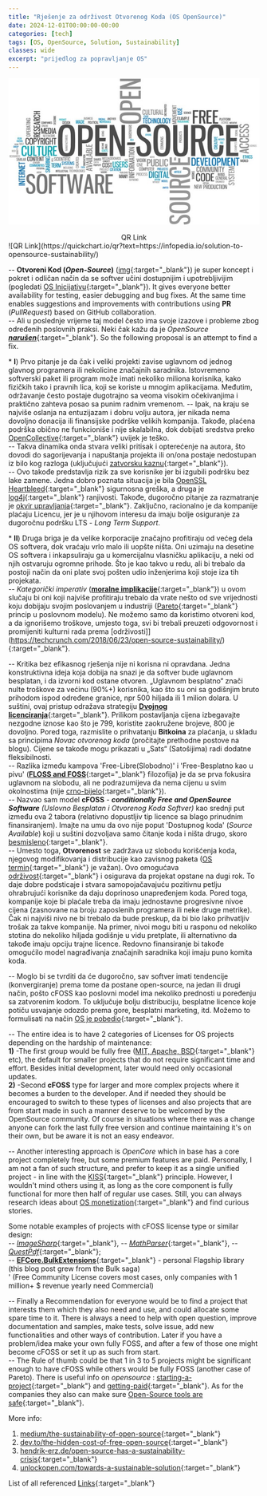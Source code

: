 ```yaml
---
title: "Rješenje za održivost Otvorenog Koda (OS OpenSource)"
date: 2024-12-01T00:00:00-00:00
categories: [tech]
tags: [OS, OpenSource, Solution, Sustainability]
classes: wide
excerpt: "prijedlog za popravljanje OS"
---
```


![/solution-to-opensource-sustainability](https://raw.githubusercontent.com/borisdj/borisdj.github.io/main/assets/images/solution-to-opensource-sustainability/OS2.jpg)

<center>QR Link</center>
![QR Link](https://quickchart.io/qr?text=https://infopedia.io/solution-to-opensource-sustainability/)

-- **Otvoreni Kod (*Open-Source*)** ([img](https://3dnature.com/downloads/open-source/){:target="_blank"}) je super koncept i pokret i odličan način da se softver učini dostupnijim i upotrebljivijim (pogledati [OS Inicijativu](https://opensource.org/){:target="_blank"}). It gives everyone better availability for testing, easier debugging and bug fixes. At the same time enables suggestions and improvements with contributions using **PR** (*PullRequest*) based on GitHub collaboration.  
-- Ali u poslednje vrijeme taj model često ima svoje izazove i probleme zbog određenih poslovnih praksi. Neki čak kažu da je *OpenSource* [***narušen***](https://www.forbes.com/sites/adrianbridgwater/2019/11/11/is-open-source-broken/?sh=18721f5fd560){:target="_blank"}. So the following proposal is an attempt to find a fix.  

 \* **I**) Prvo pitanje je da čak i veliki projekti zavise uglavnom od jednog glavnog programera ili nekolicine značajnih saradnika. Istovremeno softverski paket ili program može imati nekoliko miliona korisnika, kako fizičkih tako i pravnih lica, koji se koriste u mnogim aplikacijama. Međutim, održavanje često postaje dugotrajno sa veoma visokim očekivanjima i praktično zahteva posao sa punim radnim vremenom.
-- Ipak, na kraju se najviše oslanja na entuzijazam i dobru volju autora, jer nikada nema dovoljno donacija ili finansijske podrške velikih kompanija. Takođe, plaćena podrška obično ne funkcioniše i nije skalabilna, dok dobijati sredstva preko [OpenCollective](https://blog.opencollective.com/funds-for-open-source/){:target="_blank"} uvijek je teško.  
-- Takva dinamika onda stvara veliki pritisak i opterećenje na autora, što dovodi do sagorijevanja i napuštanja projekta ili on/ona postaje nedostupan iz bilo kog razloga (uključujući [zatvorsku kaznu](https://www.theregister.com/2023/02/15/corejs_russia_open_source/){:target="_blank"}).  
-- Ovo takođe predstavlja rizik za sve korisnike jer bi izgubili podršku bez lake zamene. Jedna dobro poznata situacija je bila [OpenSSL Heartbleed](https://heartbleed.com/){:target="_blank"} sigurnosna greška, a druga je [log4j](https://medium.com/readme/ghosts-of-log4j-open-source-vulnerabilities-confound-software-developers-e81b931560){:target="_blank"} ranjivosti. Takođe, dugoročno pitanje za razmatranje je [okvir upravljanja](https://stackoverflow.blog/2020/09/09/open-source-governance-benevolent-dictator-or-decision-by-committee/){:target="_blank"}. Zaključno, racionalno je da kompanije plaćaju Licencu, jer je u njihovom interesu da imaju bolje osiguranje za dugoročnu podršku LTS - *Long Term Support*.

 \* **II**) Druga briga je da velike korporacije značajno profitiraju od većeg dela OS softvera, dok vraćaju vrlo malo ili uopšte ništa. Oni uzimaju na desetine OS softvera i inkapsuliraju ga u komercijalnu vlasničku aplikaciju, a neki od njih ostvaruju ogromne prihode. Što je kao takvo u redu, ali bi trebalo da postoji način da oni plate svoj pošten udio inženjerima koji stoje iza tih projekata.  
-- *Kategorički imperativ* ([**moralne implikacije**](https://dev.to/degoodmanwilson/open-source-is-broken-g60){:target="_blank"}) u ovom slučaju bi oni koji najviše profitiraju trebalo da vrate nešto od sve vrijednosti koju dobijaju svojim poslovanjem u industriji ([Pareto](https://en.wikipedia.org/wiki/Pareto_principle){:target="_blank"} princip u poslovnom modelu). Ne možemo samo da koristimo otvoreni kod, a da ignorišemo troškove, umjesto toga, svi bi trebali preuzeti odgovornost i promijeniti kulturni rada prema [održivosti]](https://techcrunch.com/2018/06/23/open-source-sustainability/){:target="_blank"}.

-- Kritika bez efikasnog rješenja nije ni korisna ni opravdana. Jedna konstruktivna ideja koja dobija na snazi je da softver bude uglavnom besplatan, i da izvorni kod ostane otvoren. „Uglavnom besplatno“ znači nulte troškove za većinu (90%+) korisnika, kao što su oni sa godišnjim bruto prihodom ispod određene granice, npr 500 hiljada ili 1 milion dolara. U suštini, ovaj pristup odražava strategiju [**Dvojnog licenciranja**](https://duallicensing.com/){:target="_blank"}. Prilikom postavljanja cijena izbegavajte nezgodne iznose kao što je 799, koristite zaokružene brojeve, 800 je dovoljno. Pored toga, razmislite o prihvatanju **Bitkoina** za plaćanja, u skladu sa principima *Novac otvorenog koda* (pročitajte prethodne postove na blogu). Cijene se takođe mogu prikazati u „Sats“ (Satošijima) radi dodatne fleksibilnosti.  
-- Razlika između kampova 'Free-Libre(Slobodno)' i 'Free-Besplatno kao u pivu' ([**FLOSS and FOSS**](https://www.gnu.org/philosophy/floss-and-foss.en.html){:target="_blank"} filozofija) je da se prva fokusira uglavnom na slobodu, ali ne podrazumijeva da nema cijenu u svim okolnostima (nije [crno-bijelo](https://nadh.in/blog/open-source-is-not-broken/){:target="_blank"}).  
-- Nazvao sam model **cFOSS** - ***conditionally Free and OpenSource Software** (Uslovno Besplatan i Otvorenog Koda Softver)* kao srednji put između ova 2 tabora (relativno dopustljiv tip licence sa blago prinudnim finansiranjem). Imajte na umu da ovo nije poput 'Dostupnog koda' (*Source Available*) koji u suštini dozvoljava samo čitanje koda i ništa drugo, skoro [besmisleno](https://keygen.sh/blog/source-available-is-meaningless/){:target="_blank"}.  
-- Umesto toga, **Otvorenost** se zadržava uz slobodu korišćenja koda, njegovog modifikovanja i distribucije kao zavisnog paketa ([OS ​​termin](https://danb.me/blog/why-open-source-term-is-important/){:target="_blank"} je važan). Ovo omogućava [održivost](https://thenewstack.io/this-week-in-programming-a-manifesto-for-sustainable-open-source-development/){:target="_blank"} i osigurava da projekat opstane na dugi rok. To daje dobre podsticaje i stvara samopojačavajuću pozitivnu petlju ohrabrujući korisnike da daju doprinoso unapređenjem koda. Pored toga, kompanije koje bi plaćale treba da imaju jednostavne progresivne nivoe cijena (zasnovane na broju zaposlenih programera ili neke druge metrike). Čak ni najviši nivo ne bi trebalo da bude preskup, da bi bio lako prihvatljiv trošak za takve kompanije. Na primer, nivoi mogu biti u rasponu od nekoliko stotina do nekoliko hiljada godišnje u vidu pretplate, ili alternativno da takođe imaju opciju trajne licence. Redovno finansiranje bi takođe omogućilo model nagrađivanja značajnih saradnika koji imaju puno komita koda.  

-- Moglo bi se tvrditi da će dugoročno, sav softver imati tendencije (konvergiranje) prema tome da postane open-source, na jedan ili drugi način, pošto cFOSS kao poslovni model ima nekoliko prednosti u poređenju sa zatvorenim kodom. To uključuje bolju distribuciju, besplatne licence koje potiču usvajanje odozdo prema gore, besplatni marketing, itd. Možemo to formulisati na način [OS je pobedio](https://aaronstannard.com/sustainable-open-source-software/){:target="_blank"}.

-- The entire idea is to have 2 categories of Licenses for OS projects depending on the hardship of maintenance:  
**1)** \-The first group would be fully free ([MIT, Apache, BSD](https://opensource.stackexchange.com/questions/11109/what-are-the-practical-differences-between-mit-apache-and-bsd-licenses){:target="_blank"} etc), the default for smaller projects that do not require significant time and effort. Besides initial development, later would need only occasional updates.  
**2)** \-Second **cFOSS** type for larger and more complex projects where it becomes a burden to the developer. And if needed they should be encouraged to switch to these types of licenses and also projects that are from start made in such a manner deserve to be welcomed by the OpenSource community. Of course in situations where there was a change anyone can fork the last fully free version and continue maintaining it's on their own, but be aware it is not an easy endeavor.  

-- Another interesting approach is *OpenCore* which in base has a core project completely free, but some premium features are paid. Personally, I am not a fan of such structure, and prefer to keep it as a single unified project - in line with the [KISS](https://en.wikipedia.org/wiki/KISS_principle){:target="_blank"} principle. However, I wouldn't mind others using it, as long as the core component is fully functional for more then half of regular use cases. Still, you can always research ideas about [OS monetization](https://www.scaleway.com/en/blog/how-to-monetize-your-open-source-project/){:target="_blank"} and find curious stories.  

Some notable examples of projects with cFOSS license type or similar design:  
-- [*ImageSharp*](https://github.com/SixLabors/ImageSharp){:target="_blank"}, -- [*MathParser*](https://github.com/mariuszgromada/MathParser.org-mXparser){:target="_blank"}, -- [*QuestPdf*](https://www.questpdf.com/){:target="_blank"};  
-- [**EFCore.BulkExtensions**](https://github.com/borisdj/EFCore.BulkExtensions){:target="_blank"} - personal Flagship library (this blog post grew from the Bulk saga)  
' (Free Community License covers most cases, only companies with 1 million+ $ revenue yearly need Commercial)

-- Finally a Recommendation for everyone would be to find a project that interests them which they also need and use, and could allocate some spare time to it. There is always a need to help with open question, improve documentation and samples, make tests, solve issue, add new functionalities and other ways of contribution. Later if you have a problem/idea make your own fully FOSS, and after a few of those one might become cFOSS or set it up as such from start.  
-- The Rule of thumb could be that 1 in 3 to 5 projects might be significant enough to have cFOSS while others would be fully FOSS (another case of Pareto). There is useful info on *opensource* : [starting-a-project](https://opensource.guide/starting-a-project/){:target="_blank"} and [getting-paid](https://opensource.guide/getting-paid/){:target="_blank"}. As for the companies they also can make sure [Open-Source tools are safe](https://www.forbes.com/councils/forbestechcouncil/2022/05/10/12-ways-companies-can-ensure-open-source-tools-are-safe-and-sustainable/){:target="_blank"}.

More info:
1. [medium/the-sustainability-of-open-source](https://goldglovecb.medium.com/the-sustainability-of-open-source-7ec0390f58e8){:target="_blank"}  
2. [dev.to/the-hidden-cost-of-free-open-source](https://dev.to/opensauced/the-hidden-cost-of-free-why-open-source-sustainability-matters-1jk7){:target="_blank"}  
3. [hendrik-erz.de/open-source-has-a-sustainability-crisis](https://hendrik-erz.de/post/open-source-has-a-sustainability-crisis){:target="_blank"}  
4. [unlockopen.com/towards-a-sustainable-solution](https://speaking.unlockopen.com/5JrQdv/towards-a-sustainable-solution-to-open-source-sustainability){:target="_blank"}  

List of all referenced [Links](https://docs.google.com/spreadsheets/d/e/2PACX-1vS2z9KBq6jiePC8rfPdAcd_b0jtfE_8gPAXPvbKV45fRenyA0fKSSTWmbMA1pd3f4yYiFTr6Wq8Dq5z/pubhtml?gid=2013428247&single=true){:target="_blank"}
